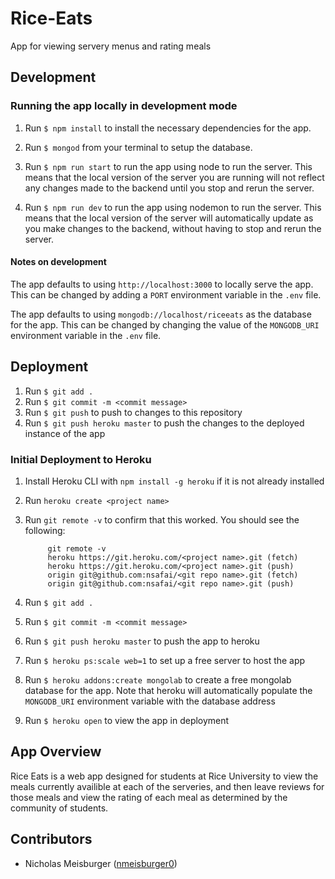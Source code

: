 # Rice-Eats
App for viewing servery menus and rating meals

## Development 

### Running the app locally in development mode

1. Run `$ npm install` to install the necessary dependencies for the app.

2. Run `$ mongod` from your terminal to setup the database.

3. Run `$ npm run start` to run the app using node to run the server. This means that the local version of the server you are running will not reflect any changes made to the backend until you stop and rerun the server.

4. Run `$ npm run dev` to run the app using nodemon to run the server. This means that the local version of the server will automatically update as you make changes to the backend, without having to stop and rerun the server.

#### Notes on development
The app defaults to using `http://localhost:3000` to locally serve the app. This can be changed by adding a `PORT` environment variable in the `.env` file.

The app defaults to using `mongodb://localhost/riceeats` as the database for the app. This can be changed by changing the value of the `MONGODB_URI` environment variable in the `.env` file.

## Deployment

1. Run `$ git add .`
2. Run `$ git commit -m <commit message>`
3. Run `$ git push` to push to changes to this repository
4. Run `$ git push heroku master` to push the changes to the deployed instance of the app

### Initial Deployment to Heroku

1. Install Heroku CLI with `npm install -g heroku` if it is not already installed
2. Run `heroku create <project name>`
3. Run `git remote -v` to confirm that this worked. You should see the following:
            
            git remote -v
            heroku https://git.heroku.com/<project name>.git (fetch)
            heroku https://git.heroku.com/<project name>.git (push)
            origin git@github.com:nsafai/<git repo name>.git (fetch)
            origin git@github.com:nsafai/<git repo name>.git (push)

4. Run `$ git add .`
5. Run `$ git commit -m <commit message>`
6. Run `$ git push heroku master` to push the app to heroku
7. Run `$ heroku ps:scale web=1` to set up a free server to host the app
8. Run `$ heroku addons:create mongolab` to create a free mongolab database for the app. Note that heroku will automatically populate the `MONGODB_URI` environment variable with the database address
9. Run `$ heroku open` to view the app in deployment

## App Overview
Rice Eats is a web app designed for students at Rice University to view the meals currently availible at each
            of the serveries, and then leave reviews for those meals and view the rating of each meal as
            determined by the community of students.
            
## Contributors
- Nicholas Meisburger ([nmeisburger0](https://github.com/nmeisburger0))
